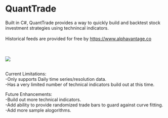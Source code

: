 # QuantTrade
Built in C#, QuantTrade provides a way to quickly build and backtest stock investment strategies using technincal indicators. <br/><br/>
Historical feeds are provided for free by https://www.alphavantage.co

<br/><br/>
<img src="http://stalls.gb3.com/QuantTrade.png" />
<br/><br/>

Current Limitations:<br/>
 -Only supports Daily time series/resolution data. <br/>
 -Has a very limited number of technical indicators build out at this time. <br/>

 Future Enhancements:<br/>
 -Build out more technical indicators. <br/>
 -Add ability to provide randomized trade bars to guard against curve fitting. <br/>
 -Add more sample alogorithms. <br/>